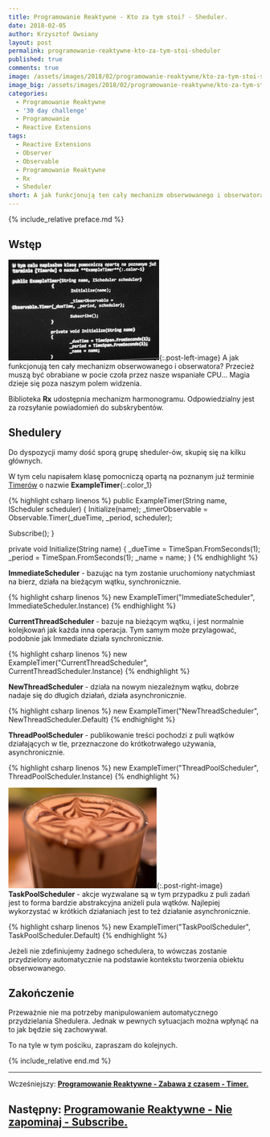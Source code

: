 ```yaml
---
title: Programowanie Reaktywne - Kto za tym stoi? - Sheduler.
date: 2018-02-05
author: Krzysztof Owsiany
layout: post
permalink: programowanie-reaktywne-kto-za-tym-stoi-sheduler
published: true
comments: true        
image: /assets/images/2018/02/programowanie-reaktywne/kto-za-tym-stoi-sheduler/post.jpg
image_big: /assets/images/2018/02/programowanie-reaktywne/kto-za-tym-stoi-sheduler/post-big.jpg
categories:
  - Programowanie Reaktywne
  - '30 day challenge'
  - Programowanie
  - Reactive Extensions
tags:
  - Reactive Extensions
  - Observer
  - Observable
  - Programowanie Reaktywne
  - Rx
  - Sheduler
short: A jak funkcjonują ten cały mechanizm obserwowanego i obserwatora? Przecież muszą być obrabiane w pocie czoła przez nasze wspaniałe CPU. Magia dzieje się poza naszym polem widzenia. Biblioteka Rx udostępnia mechanizm harmonogramu.
---
```

{% include_relative preface.md %}

## Wstęp
[![Reactive Extensions - Scheduler][post]][post-big]{:.post-left-image}
A jak funkcjonują ten cały mechanizm obserwowanego i obserwatora? Przecież muszą być obrabiane w pocie czoła przez nasze wspaniałe CPU... Magia dzieje się poza naszym polem widzenia.

Biblioteka **Rx** udostępnia mechanizm harmonogramu. Odpowiedzialny jest za rozsyłanie powiadomień do subskrybentów.

## Shedulery
Do dyspozycji mamy dość sporą grupę sheduler-ów, skupię się na kilku głównych.

W tym celu napisałem klasę pomocniczą opartą na poznanym już terminie [Timerów][previous] o nazwie **ExampleTimer**{:.color_1}

{% highlight csharp linenos %}
public ExampleTimer(String name, IScheduler scheduler)
{
  Initialize(name);
  _timerObservable = Observable.Timer(_dueTime, _period, scheduler);

  Subscribe();
}

private void Initialize(String name)
{
  _dueTime = TimeSpan.FromSeconds(1);
  _period = TimeSpan.FromSeconds(1);
  _name = name;
}
{% endhighlight %}

**ImmediateScheduler** - bazując na tym zostanie uruchomiony natychmiast na bierz, działa na bieżącym wątku, synchronicznie.

{% highlight csharp linenos %}
new ExampleTimer("ImmediateScheduler", ImmediateScheduler.Instance)
{% endhighlight %}

**CurrentThreadScheduler** - bazuje na bieżącym wątku, i jest normalnie kolejkowań jak każda inna operacja. Tym samym może przylagować, podobnie jak Immediate działa synchronicznie.

{% highlight csharp linenos %}
new ExampleTimer("CurrentThreadScheduler", CurrentThreadScheduler.Instance)
{% endhighlight %}

**NewThreadScheduler** - działa na nowym niezależnym wątku, dobrze nadaje się do długich działań, działa asynchronicznie.

{% highlight csharp linenos %}
new ExampleTimer("NewThreadScheduler", NewThreadScheduler.Default)
{% endhighlight %}

**ThreadPoolScheduler** - publikowanie treści pochodzi z puli wątków działających w tle, przeznaczone do krótkotrwałego używania, asynchronicznie.

{% highlight csharp linenos %}
new ExampleTimer("ThreadPoolScheduler", ThreadPoolScheduler.Instance)
{% endhighlight %}

[![Reactive Extensions - Scheduler][image1]][image1-big]{:.post-right-image}
**TaskPoolScheduler** - akcje wyzwalane są w tym przypadku z puli zadań jest to forma bardzie abstrakcyjna aniżeli pula wątków. Najlepiej wykorzystać w krótkich działaniach jest to też działanie asynchronicznie.

{% highlight csharp linenos %}
new ExampleTimer("TaskPoolScheduler", TaskPoolScheduler.Default)
{% endhighlight %}

Jeżeli nie zdefiniujemy żadnego schedulera, to wówczas zostanie przydzielony automatycznie na podstawie kontekstu tworzenia obiektu obserwowanego.

## Zakończenie
Przeważnie nie ma potrzeby manipulowaniem automatycznego przydzielania Shedulera. Jednak w pewnych sytuacjach można wpłynąć na to jak będzie się zachowywał. 

To na tyle w tym pościku, zapraszam do kolejnych.

{% include_relative end.md %}

------
Wcześniejszy: **[Programowanie Reaktywne - Zabawa z czasem - Timer.][previous]**

Następny: **[Programowanie Reaktywne - Nie zapominaj - Subscribe.][next]**
------

[previous]: {{site.url}}/programowanie-reaktywne-zabawa-z-czasem-timer
[next]: {{site.url}}/programowanie-reaktywne-nie-zapominaj-subscribe

[post]: /assets/images/2018/02/programowanie-reaktywne/kto-za-tym-stoi-sheduler/post.jpg
[post-big]: /assets/images/2018/02/programowanie-reaktywne/kto-za-tym-stoi-sheduler/post-big.jpg

[image1]: /assets/images/2018/02/programowanie-reaktywne/kto-za-tym-stoi-sheduler/image1.jpg
[image1-big]: /assets/images/2018/02/programowanie-reaktywne/kto-za-tym-stoi-sheduler/image1-big.jpg
